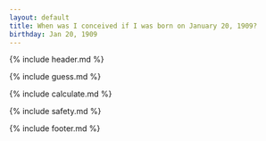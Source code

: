 ```yaml
---
layout: default
title: When was I conceived if I was born on January 20, 1909?
birthday: Jan 20, 1909
---
```


{% include header.md %}

{% include guess.md %}

{% include calculate.md %}

{% include safety.md %}

{% include footer.md %}



